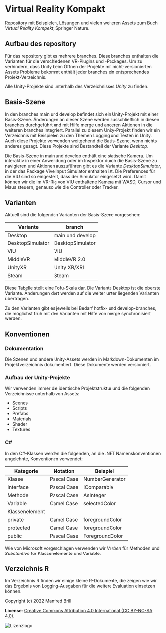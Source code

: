 # Virtual Reality Kompakt

Repository mit Beispielen, Lösungen und vielen weiteren Assets zum Buch
*Virtual Reality Kompekt*, Springer Nature.

## Aufbau des repository
Für das repository gibt es mehrere branches. Diese branches enthalten die Varianten
für die verschiedenen VR-Plugins und -Packages. Um zu verhindern, dass Unity beim Öffnen
der Projekte mit nicht-versionierten Assets Probleme bekommt enthält jeder branches
ein entsprechendes Projekt-Verzeichnis.

Alle Unity-Projekte sind unterhalb des Verzeichnisses *Unity* zu finden.

## Basis-Szene
In den branches main und develop befindet sich ein Unity-Projekt mit einer Basis-Szene. 
Änderungen an dieser Szene werden ausschließlich in diesen branches durchgeführt und mit Hilfe
merge und anderen Aktionen in die weiteren branches integriert.
Parallel zu diesem Unity-Projekt finden wir ein Verzeichnis mit Beispielen zu den Themen
Logging und Testen in Unity. Auch diese Projekte verwenden weitgehend die Basis-Szene, 
wenn nichts anderes gesagt. Diese Projekte sind Bestandteil der Variante *Desktop*.

Die Basis-Szene in main und develop enthält eine statische Kamera. Um interaktiv in einer
Anwendung oder im Inspektor durch die Basis-Szene zu navigieren und Aktionen auszuführen
gibt es die Variante *DesktopSimulator*, in der das Package Vive Input Simulator
enthalten ist. Die Preferences für die VIU sind so eingestellt, dass der Simulator
eingesetzt wird. Damit können wir die im VR-Rig von VIU enthaltene Kamera mit WASD, Cursor
und Maus steuern, genauso wie die Controller oder Tracker.

## Varianten
Aktuell sind die folgenden Varianten der Basis-Szene vorgesehen:

| Variante         | branch           |
| ---------------- | -----------------|
| Desktop          | main und develop |
| DesktopSimulator | DesktopSimulator    |
| VIU              | VIU              |
| MiddleVR         | MiddleVR 2.0     |
| UnityXR          | Unity XR/XRI     |
| Steam            | Steam            |

Diese Tabelle stellt eine Tofu-Skala dar. Die Variante Desktop ist die oberste
Variante. Änderungen dort werden auf die weiter unter liegenden Varianten
übertragen.

Zu den Varianten gibt es jeweils bei Bedarf hotfix- und develop-branches, die
möglichst früh mit den Varianten mit Hilfe von merge synchronisiert werden.

## Konventionen

### Dokumentation
Die Szenen und andere Unity-Assets werden in Markdown-Dokumenten
im Projektverzeichnis dokumentiert. Diese Dokumente werden versioniert.

### Aufbau der Unity-Projekte
Wir verwenden immer die identische Projektstruktur und die folgenden Verzeichnisse
unterhalb von Assets:
- Scenes
- Scripts
- Prefabs
- Materials
- Shader
- Textures

### C\#
In den C\#-Klassen werden die folgenden, an die .NET Namenskonventionen angelehnte,
Konventionen verwendet:

| Kategorie      | Notation    | Beispiel        |
| ------------- | ---------- | -------------- |
| Klasse         | Pascal Case | NumberGenerator |
| Interface      | Pascal Case | IComparable     |
| Methode        | Pascal Case | AsInteger      |
| Variable       | Camel Case  | selectedColor   |
| Klassenelement |             |                 |
| private        | Camel Case  | foregroundColor |
| protected      | Camel Case  | foregroundColor |
| public         | Pascal Case | ForegroundColor |

Wie von Microsoft vorgeschlagen verwenden wir *Verben* für Methoden und *Substantive*
für Klassenelemente und Variable.

## Verzeichnis R
Im Verzeichnis R finden wir einige kleine R-Dokumente, die zeigen wie
wir das Ergebnis von Logging-Ausgaben für die weitere Evaluation einsetzen können.

Copyright (c) 2022 Manfred Brill

**License**: [Creative Commons Attribution 4.0 International (CC BY-NC-SA 4.0)](https://creativecommons.org/licenses/by-nc-sa/4.0/).  

![Lizenzlogo](https://licensebuttons.net/l/by-nc-sa/3.0/de/88x31.png)
